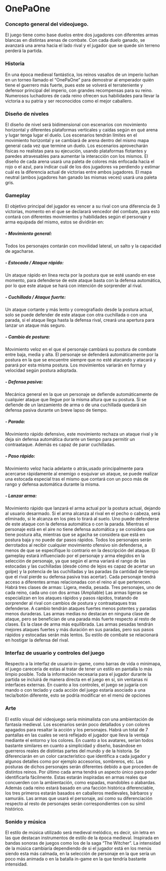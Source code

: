 # OnePaOne
### Concepto general del videojuego. 
El juego tiene como base duelos entre dos jugadores con diferentes armas blancas en distintas arenas de combate. Con cada duelo ganado, se avanzará una arena hacia el lado rival y el jugador que se quede sin terreno perderá la partida. 
### Historia 
En una época medieval fantástica, los reinos vasallos de un imperio luchan en un torneo llamado el “OnePaOne” para demostrar al emperador quién tiene el guerrero más fuerte, pues este se volverá el terrateniente y defensor principal del imperio, con grandes recompensas para su reino. Numerosos luchadores de cada reino ofrecen sus habilidades para llevar la victoria a su patria y ser reconocidos como el mejor caballero.
### Diseño de niveles 
El diseño de nivel será bidimensional con escenarios con movimiento horizontal y diferentes plataformas verticales y caídas según en qué arena y lugar tenga lugar el duelo. Los escenarios tendrán límites en el movimiento horizontal y se cambiará de arena dentro del mismo mapa general cada vez que termine un duelo.
Los escenarios aprovecharán físicas no realistas para su ejecución, usando plataformas flotantes y paredes atravesables para aumentar la interacción con los mismos.
El diseño de cada arena usará una paleta de colores  más enfocada hacia el rojo o el azul, para indicar cuál de los dos jugadores va perdiendo y estimar cuál es la diferencia actual de victorias entre ambos jugadores. El mapa neutral (ambos jugadores han ganado las mismas veces) usará una paleta gris.
### Gameplay 
El objetivo principal del jugador es vencer a su rival con una diferencia de 3 victorias, momento en el que se declarará vencedor del combate, para esto contará con diferentes movimientos y habilidades según el personaje y arma equipada del mismo, estos se dividirán en:
##### **- Movimiento general:**
Todos los personajes contarán con movilidad lateral, un salto y la capacidad de agacharse.
##### **- Estocada / Ataque rápido:**
Un ataque rápido en línea recta por la postura que se esté usando en ese momento, para defenderse de este ataque basta con la defensa automática, por lo que este ataque se hará con intención de sorprender al rival.
##### **- Cuchillada / Ataque fuerte:**
Un ataque cortante y más lento y coreografiado desde la postura actual, solo se puede defender de este ataque con otra cuchillada o con una parada, si el ataque llega hasta la defensa rival, creará una apertura para lanzar un ataque más seguro.
##### **- Cambio de postura:** 
Movimiento veloz en el que el personaje cambiará su postura de combate entre baja, media y alta. El personaje se defenderá automáticamente por la postura en la que se encuentre siempre que no esté atacando y atacará y parará por esta misma postura. Los movimientos variarán en forma y velocidad según postura adoptada.
##### **- Defensa pasiva:**
Mecánica general en la que un personaje se defiende automáticamente de cualquier ataque que llegue por la misma altura que su postura. Si se defiende de un lanzamiento de arma o de una cuchillada quedará sin defensa pasiva durante un breve lapso de tiempo. 
##### **- Parada:** 
Movimiento rápido defensivo, este movimiento rechaza un ataque rival y le deja sin defensa automática durante un tiempo para permitir un contraataque. Además es capaz  de parar cuchilladas.
##### **- Paso rápido:** 
Movimiento veloz hacia adelante o atrás,usado principalmente para acercarse  rápidamente al enemigo o esquivar un ataque, se puede realizar una estocada especial tras el mismo que contará con un poco más de rango y defensa automática durante la misma.
##### **- Lanzar arma:** 
Movimiento rápido que lanzará el arma actual por la postura actual, dejando al usuario desarmado. Si el arma alcanza al rival en el pecho o cabeza, será eliminado, si le alcanza en los pies lo tirará al suelo. Uno puede defenderse de este ataque con la defensa automática o con la parada. 
Mientras el personaje está en el aire no tiene defensa automática y se considera que tiene postura alta, mientras que se agacha se considera que está en postura baja y no puede dar pasos rápidos. 
Todos los personajes serán derrotados al recibir cualquier movimiento ofensivo sin defenderse, a menos de que se especifique lo contrario en la descripción del ataque.
El gameplay estará influenciado por el personaje y arma elegidos en la selección de personaje, ya que según el arma  variará el rango de las estocadas y las cuchilladas (desde cómo de lejos es capaz de acertar un golpe) y la potencia de las cuchilladas y las paradas (la cantidad de tiempo que el rival pierde su defensa pasiva tras acertar). Cada personaje tendrá acceso a diferentes armas relacionadas con el reino al que pertenecen. 
Habrá tres clases de armas: Ligera, media, pesada. 
Tres personajes, uno de cada reino, cada uno con dos armas (Ampliable)
Las armas ligeras se especializan en los ataques rápidos y pasos rápidos, tratando de sorprender al rival con cambios de postura y contraataques tras defenderse. A cambio tendrán ataques fuertes menos potentes y paradas menos duraderas.
Las armas medias no destacan en ninguna clase de ataque, pero se benefician de una parada más fuerte respecto al resto de clases. Es la clase de arma más equilibrada. 
Las armas pesadas tendrán mejores ataques fuertes y más duración en sus paradas, pero sus pasos rápidos y estocadas serán más lentos. Su estilo de combate se relacionará en hostigar la defensa del rival.
### Interfaz de usuario y controles del juego
Respecto a la interfaz de usuario in-game, como barras de vida o minimapa, el juego carecería de estas al tratar de tener un estilo en pantalla lo más limpio posible. Toda la información necesaria para el jugador durante la partida se incluirá de manera directa en el juego en sí, sin ventanas ni interfaces externas. 
En cuanto a los controles, el juego se jugaría con mando o con teclado y cada acción del juego estaría asociado a una tecla/botón diferente, esto se podría modificar en el menú de opciones
### Arte
El estilo visual del videojuego sería minimalista con una ambientación de fantasía medieval.
Los escenarios serán poco detallados y con colores apagados para resaltar la acción y los personajes. Habrá un total de 7 pantallas en las cuales se verá reflejado el jugador que lleva la ventaja mediante el entorno y los colores. 
En cuanto a los avatares, serían todos bastante similares en cuanto a simplicidad y diseño, basándose en guerreros reales de distintas partes del mundo y de la historia. Se diferenciarán en un color característico que identifica a cada jugador y algunos detalles como por ejemplo accesorios, sombreros, etc. Las posturas de dichos personajes serán diferentes debido a que proceden de distintos reinos. 
Por último cada arma tendrá un aspecto único para poder identificarla fácilmente. Estas estarán inspiradas en armas reales que concuerden con la ambientación, como espadas, mandobles o alabardas. 
Además cada reino estará basado en una facción histórica diferenciable, los tres primeros estarán basados en caballeros medievales, bárbaros y samuráis. Las armas que usará el personaje, así como su diferenciación respecto al resto de personajes serán correspondientes con su símil histórico.
### Sonido y música
El estilo de música utilizado será medieval melódico, es decir, sin letra en las que destacan instrumentos de estilo de la época medieval. Inspirada en bandas sonoras de juegos como los de la saga “The Witcher”.
La intensidad de la música cambiaría dependiendo de si el jugador está en los menús siendo esta más calmada, en la selección de personaje en la que sería un poco más animada o en la batalla in-game en la que tendría bastante intensidad.


